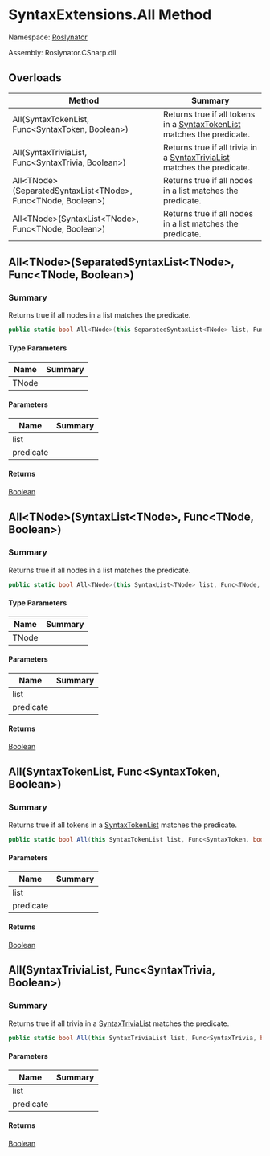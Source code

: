 # SyntaxExtensions\.All Method

Namespace: [Roslynator](../../README.md)

Assembly: Roslynator\.CSharp\.dll

## Overloads

| Method | Summary |
| ------ | ------- |
| All\(SyntaxTokenList, Func\<SyntaxToken, Boolean>\) | Returns true if all tokens in a [SyntaxTokenList](https://docs.microsoft.com/en-us/dotnet/api/microsoft.codeanalysis.syntaxtokenlist) matches the predicate\. |
| All\(SyntaxTriviaList, Func\<SyntaxTrivia, Boolean>\) | Returns true if all trivia in a [SyntaxTriviaList](https://docs.microsoft.com/en-us/dotnet/api/microsoft.codeanalysis.syntaxtrivialist) matches the predicate\. |
| All\<TNode>\(SeparatedSyntaxList\<TNode>, Func\<TNode, Boolean>\) | Returns true if all nodes in a list matches the predicate\. |
| All\<TNode>\(SyntaxList\<TNode>, Func\<TNode, Boolean>\) | Returns true if all nodes in a list matches the predicate\. |

## All\<TNode>\(SeparatedSyntaxList\<TNode>, Func\<TNode, Boolean>\)

### Summary

Returns true if all nodes in a list matches the predicate\.

```csharp
public static bool All<TNode>(this SeparatedSyntaxList<TNode> list, Func<TNode, bool> predicate) where TNode : Microsoft.CodeAnalysis.SyntaxNode
```

#### Type Parameters

| Name | Summary |
| ---- | ------- |
| TNode | |

#### Parameters

| Name | Summary |
| ---- | ------- |
| list | |
| predicate | |

#### Returns

[Boolean](https://docs.microsoft.com/en-us/dotnet/api/system.boolean)

## All\<TNode>\(SyntaxList\<TNode>, Func\<TNode, Boolean>\)

### Summary

Returns true if all nodes in a list matches the predicate\.

```csharp
public static bool All<TNode>(this SyntaxList<TNode> list, Func<TNode, bool> predicate) where TNode : Microsoft.CodeAnalysis.SyntaxNode
```

#### Type Parameters

| Name | Summary |
| ---- | ------- |
| TNode | |

#### Parameters

| Name | Summary |
| ---- | ------- |
| list | |
| predicate | |

#### Returns

[Boolean](https://docs.microsoft.com/en-us/dotnet/api/system.boolean)

## All\(SyntaxTokenList, Func\<SyntaxToken, Boolean>\)

### Summary

Returns true if all tokens in a [SyntaxTokenList](https://docs.microsoft.com/en-us/dotnet/api/microsoft.codeanalysis.syntaxtokenlist) matches the predicate\.

```csharp
public static bool All(this SyntaxTokenList list, Func<SyntaxToken, bool> predicate)
```

#### Parameters

| Name | Summary |
| ---- | ------- |
| list | |
| predicate | |

#### Returns

[Boolean](https://docs.microsoft.com/en-us/dotnet/api/system.boolean)

## All\(SyntaxTriviaList, Func\<SyntaxTrivia, Boolean>\)

### Summary

Returns true if all trivia in a [SyntaxTriviaList](https://docs.microsoft.com/en-us/dotnet/api/microsoft.codeanalysis.syntaxtrivialist) matches the predicate\.

```csharp
public static bool All(this SyntaxTriviaList list, Func<SyntaxTrivia, bool> predicate)
```

#### Parameters

| Name | Summary |
| ---- | ------- |
| list | |
| predicate | |

#### Returns

[Boolean](https://docs.microsoft.com/en-us/dotnet/api/system.boolean)

